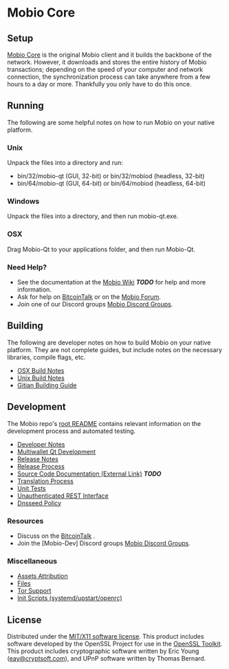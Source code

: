 Mobio Core
=====================

Setup
---------------------
[Mobio Core](http://Mobiocoin.com) is the original Mobio client and it builds the backbone of the network. However, it downloads and stores the entire history of Mobio transactions; depending on the speed of your computer and network connection, the synchronization process can take anywhere from a few hours to a day or more. Thankfully you only have to do this once.

Running
---------------------
The following are some helpful notes on how to run Mobio on your native platform.

### Unix

Unpack the files into a directory and run:

- bin/32/mobio-qt (GUI, 32-bit) or bin/32/mobiod (headless, 32-bit)
- bin/64/mobio-qt (GUI, 64-bit) or bin/64/mobiod (headless, 64-bit)

### Windows

Unpack the files into a directory, and then run mobio-qt.exe.

### OSX

Drag Mobio-Qt to your applications folder, and then run Mobio-Qt.

### Need Help?

* See the documentation at the [Mobio Wiki](https://en.bitcoin.it/wiki/Main_Page) ***TODO***
for help and more information.
* Ask for help on [BitcoinTalk](https://bitcointalk.org/index.php) or on the [Mobio Forum](http://Mobiocoin.com/).
* Join one of our Discord groups [Mobio Discord Groups](https://discord.gg/YcnvMqt).

Building
---------------------
The following are developer notes on how to build Mobio on your native platform. They are not complete guides, but include notes on the necessary libraries, compile flags, etc.

- [OSX Build Notes](build-osx.md)
- [Unix Build Notes](build-unix.md)
- [Gitian Building Guide](gitian-building.md)

Development
---------------------
The Mobio repo's [root README](https://github.com/eastcoastcrypto/Mobio/blob/master/README.md) contains relevant information on the development process and automated testing.

- [Developer Notes](developer-notes.md)
- [Multiwallet Qt Development](multiwallet-qt.md)
- [Release Notes](release-notes.md)
- [Release Process](release-process.md)
- [Source Code Documentation (External Link)](https://dev.visucore.com/bitcoin/doxygen/) ***TODO***
- [Translation Process](translation_process.md)
- [Unit Tests](unit-tests.md)
- [Unauthenticated REST Interface](REST-interface.md)
- [Dnsseed Policy](dnsseed-policy.md)

### Resources

* Discuss on the [BitcoinTalk](https://bitcointalk.org/index.php?topic=1262920.0) .
* Join the [Mobio-Dev] Discord groups [Mobio Discord Groups](https://discord.gg/YcnvMqt).

### Miscellaneous
- [Assets Attribution](assets-attribution.md)
- [Files](files.md)
- [Tor Support](tor.md)
- [Init Scripts (systemd/upstart/openrc)](init.md)

License
---------------------
Distributed under the [MIT/X11 software license](http://www.opensource.org/licenses/mit-license.php).
This product includes software developed by the OpenSSL Project for use in the [OpenSSL Toolkit](https://www.openssl.org/). This product includes
cryptographic software written by Eric Young ([eay@cryptsoft.com](mailto:eay@cryptsoft.com)), and UPnP software written by Thomas Bernard.
